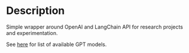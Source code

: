 # Description

Simple wrapper around OpenAI and LangChain API for research projects and experimentation.

See [here](https://platform.openai.com/docs/models/gpt-4-and-gpt-4-turbo) for list of available GPT models.
